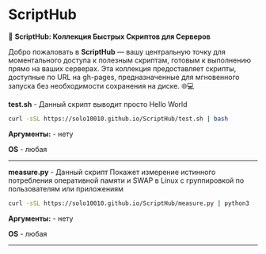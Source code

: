 # ScriptHub

🚀 **ScriptHub: Коллекция Быстрых Скриптов для Серверов**

Добро пожаловать в **ScriptHub** — вашу центральную точку для моментального доступа к полезным скриптам, готовым к выполнению прямо на ваших серверах. Эта коллекция предоставляет скрипты, доступные по URL на gh-pages, предназначенные для мгновенного запуска без необходимости сохранения на диске. 🌐💻

**test.sh** - Данный скрипт выводит просто Hello World

```bash
curl -sSL https://solo10010.github.io/ScriptHub/test.sh | bash
```

**Аргументы:** - нету

**OS** - любая

---

**measure.py** - Данный скрипт Покажет измерение истинного потребления оперативной памяти и SWAP в Linux с группировкой по пользователям или приложениям

```bash
curl -sSL https://solo10010.github.io/ScriptHub/measure.py | python3
```

**Аргументы:** - нету

**OS** - любая

---

